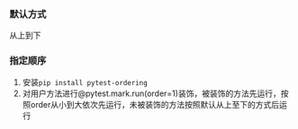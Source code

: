 ### 默认方式
从上到下

### 指定顺序
1. 安装`pip install pytest-ordering`
2. 对用户方法进行\@pytest.mark.run(order=1)装饰，被装饰的方法先运行，按照order从小到大依次先运行，未被装饰的方法按照默认从上至下的方式后运行